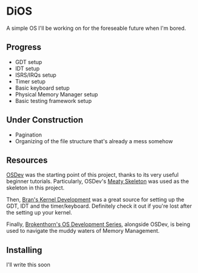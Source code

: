 DiOS
====

A simple OS I'll be working on for the foreseable future when I'm bored.

Progress
--------

- GDT setup
- IDT setup
- ISRS/IRQs setup
- Timer setup
- Basic keyboard setup
- Physical Memory Manager setup
- Basic testing framework setup

Under Construction
------------------

- Pagination
- Organizing of the file structure that's already a mess somehow

Resources
---------

[OSDev][0] was the starting point of this project, thanks to its very useful 
beginner tutorials. Particularly, OSDev's [Meaty Skeleton][1] was used
as the skeleton in this project.

Then, [Bran's Kernel Development][2] was a great source for setting up the GDT,
IDT and the timer/keyboard. Definitely check it out if you're lost after the 
setting up your kernel.

Finally, [Brokenthorn's OS Development Series][3], alongside OSDev, is being
used to navigate the muddy waters of Memory Management.

[0]:http://wiki.osdev.org/
[1]:http://wiki.osdev.org/User:Sortie/Meaty_Skeleton
[2]:http://www.osdever.net/bkerndev/Docs/gettingstarted.htm
[3]:http://www.brokenthorn.com/Resources/OSDevIndex.html

Installing
----------

I'll write this soon